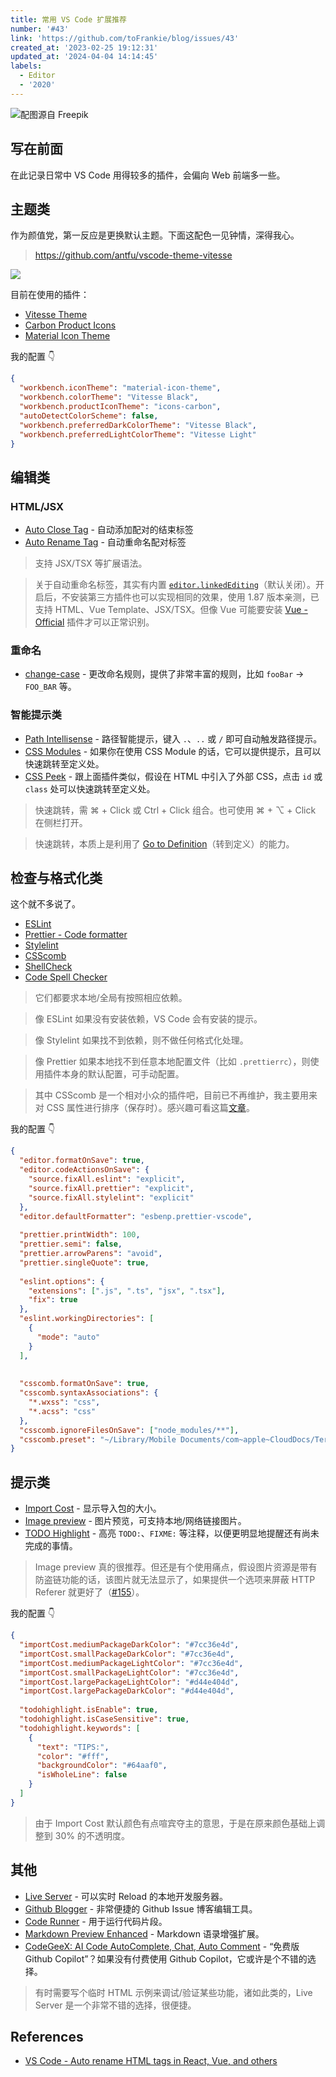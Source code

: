 ```yaml
---
title: 常用 VS Code 扩展推荐
number: '#43'
link: 'https://github.com/toFrankie/blog/issues/43'
created_at: '2023-02-25 19:12:31'
updated_at: '2024-04-04 14:14:45'
labels:
  - Editor
  - '2020'
---
```



![配图源自 Freepik](https://cdn.jsdelivr.net/gh/toFrankie/blog@main/images/2024/3/1711887781606.jpg)

## 写在前面

在此记录日常中 VS Code 用得较多的插件，会偏向 Web 前端多一些。


## 主题类

作为颜值党，第一反应是更换默认主题。下面这配色一见钟情，深得我心。
> https://github.com/antfu/vscode-theme-vitesse

![](https://cdn.jsdelivr.net/gh/toFrankie/blog@main/images/2024/3/1711863918221.png)

目前在使用的插件：

- [Vitesse Theme](https://marketplace.visualstudio.com/items?itemName=antfu.theme-vitesse)
- [Carbon Product Icons](https://marketplace.visualstudio.com/items?itemName=antfu.icons-carbon)
- [Material Icon Theme](https://marketplace.visualstudio.com/items?itemName=PKief.material-icon-theme)

我的配置 👇

```json
{
  "workbench.iconTheme": "material-icon-theme",
  "workbench.colorTheme": "Vitesse Black",
  "workbench.productIconTheme": "icons-carbon",
  "autoDetectColorScheme": false,
  "workbench.preferredDarkColorTheme": "Vitesse Black",
  "workbench.preferredLightColorTheme": "Vitesse Light"
}
```

## 编辑类

### HTML/JSX

- [Auto Close Tag](https://marketplace.visualstudio.com/items?itemName=formulahendry.auto-close-tag) - 自动添加配对的结束标签
- [Auto Rename Tag](https://marketplace.visualstudio.com/items?itemName=formulahendry.auto-rename-tag) - 自动重命名配对标签


> 支持 JSX/TSX 等扩展语法。

> 关于自动重命名标签，其实有内置 [`editor.linkedEditing`](https://code.visualstudio.com/docs/languages/html#_auto-update-tags)（默认关闭）。开启后，不安装第三方插件也可以实现相同的效果，使用 1.87 版本亲测，已支持 HTML、Vue Template、JSX/TSX。但像 Vue 可能要安装 [Vue - Official](https://marketplace.visualstudio.com/items?itemName=Vue.volar) 插件才可以正常识别。

### 重命名

- [change-case](https://marketplace.visualstudio.com/items?itemName=wmaurer.change-case) - 更改命名规则，提供了非常丰富的规则，比如 `fooBar` → `FOO_BAR` 等。

### 智能提示类

- [Path Intellisense](https://marketplace.visualstudio.com/items?itemName=christian-kohler.path-intellisense) - 路径智能提示，键入 `.`、`..` 或 `/` 即可自动触发路径提示。
- [CSS Modules](https://marketplace.visualstudio.com/items?itemName=clinyong.vscode-css-modules) - 如果你在使用 CSS Module 的话，它可以提供提示，且可以快速跳转至定义处。
- [CSS Peek](https://marketplace.visualstudio.com/items?itemName=pranaygp.vscode-css-peek) - 跟上面插件类似，假设在 HTML 中引入了外部 CSS，点击 `id` 或 `class` 处可以快速跳转至定义处。

> 快速跳转，需 ⌘ + Click 或 Ctrl + Click 组合。也可使用 ⌘ + ⌥ + Click 在侧栏打开。

> 快速跳转，本质上是利用了 [Go to Definition](https://code.visualstudio.com/docs/editor/editingevolved#_go-to-definition)（转到定义）的能力。

## 检查与格式化类

这个就不多说了。

- [ESLint](https://marketplace.visualstudio.com/items?itemName=dbaeumer.vscode-eslint)
- [Prettier - Code formatter](https://marketplace.visualstudio.com/items?itemName=esbenp.prettier-vscode)
- [Stylelint](https://marketplace.visualstudio.com/items?itemName=stylelint.vscode-stylelint)
- [CSScomb](https://marketplace.visualstudio.com/items?itemName=mrmlnc.vscode-csscomb)
- [ShellCheck](https://marketplace.visualstudio.com/items?itemName=timonwong.shellcheck)
- [Code Spell Checker](https://marketplace.visualstudio.com/items?itemName=streetsidesoftware.code-spell-checker)

> 它们都要求本地/全局有按照相应依赖。

> 像 ESLint 如果没有安装依赖，VS Code 会有安装的提示。

> 像 Stylelint 如果找不到依赖，则不做任何格式化处理。

> 像 Prettier 如果本地找不到任意本地配置文件（比如 `.prettierrc`），则使用插件本身的默认配置，可手动配置。

> 其中 CSScomb 是一个相对小众的插件吧，目前已不再维护，我主要用来对 CSS 属性进行排序（保存时）。感兴趣可看这篇[文章](https://github.com/toFrankie/blog/issues/315)。

我的配置 👇

```json
{
  "editor.formatOnSave": true,
  "editor.codeActionsOnSave": {
    "source.fixAll.eslint": "explicit",
    "source.fixAll.prettier": "explicit",
    "source.fixAll.stylelint": "explicit"
  },
  "editor.defaultFormatter": "esbenp.prettier-vscode",
  
  "prettier.printWidth": 100,
  "prettier.semi": false,
  "prettier.arrowParens": "avoid",
  "prettier.singleQuote": true,
  
  "eslint.options": {
    "extensions": [".js", ".ts", "jsx", ".tsx"],
    "fix": true
  },
  "eslint.workingDirectories": [
    {
      "mode": "auto"
    }
  ],
  
  
  "csscomb.formatOnSave": true,
  "csscomb.syntaxAssociations": {
    "*.wxss": "css",
    "*.acss": "css"
  },
  "csscomb.ignoreFilesOnSave": ["node_modules/**"],
  "csscomb.preset": "~/Library/Mobile Documents/com~apple~CloudDocs/Terminal/csscomb/preset-custom.json",
}
```


## 提示类

- [Import Cost](https://marketplace.visualstudio.com/items?itemName=wix.vscode-import-cost) - 显示导入包的大小。
- [Image preview](https://marketplace.visualstudio.com/items?itemName=kisstkondoros.vscode-gutter-preview) - 图片预览，可支持本地/网络链接图片。
- [TODO Highlight](https://marketplace.visualstudio.com/items?itemName=wayou.vscode-todo-highlight) - 高亮 `TODO:`、`FIXME:` 等注释，以便更明显地提醒还有尚未完成的事情。

> Image preview 真的很推荐。但还是有个使用痛点，假设图片资源是带有防盗链功能的话，该图片就无法显示了，如果提供一个选项来屏蔽 HTTP Referer 就更好了（[#155](https://github.com/kisstkondoros/gutter-preview/issues/155)）。


我的配置 👇

```json
{
  "importCost.mediumPackageDarkColor": "#7cc36e4d",
  "importCost.smallPackageDarkColor": "#7cc36e4d",
  "importCost.mediumPackageLightColor": "#7cc36e4d",
  "importCost.smallPackageLightColor": "#7cc36e4d",
  "importCost.largePackageLightColor": "#d44e404d",
  "importCost.largePackageDarkColor": "#d44e404d",
  
  "todohighlight.isEnable": true,
  "todohighlight.isCaseSensitive": true,
  "todohighlight.keywords": [
    {
      "text": "TIPS:",
      "color": "#fff",
      "backgroundColor": "#64aaf0",
      "isWholeLine": false
    }
  ]
}
```

> 由于 Import Cost 默认颜色有点喧宾夺主的意思，于是在原来颜色基础上调整到 30% 的不透明度。


## 其他

- [Live Server](https://marketplace.visualstudio.com/items?itemName=ritwickdey.LiveServer) - 可以实时 Reload 的本地开发服务器。
- [Github Blogger](https://marketplace.visualstudio.com/items?itemName=Frankie.github-blogger) - 非常便捷的 Github Issue 博客编辑工具。
- [Code Runner](https://marketplace.visualstudio.com/items?itemName=formulahendry.code-runner) - 用于运行代码片段。
- [Markdown Preview Enhanced](https://marketplace.visualstudio.com/items?itemName=shd101wyy.markdown-preview-enhanced) - Markdown 语录增强扩展。
- [CodeGeeX: AI Code AutoComplete, Chat, Auto Comment](https://marketplace.visualstudio.com/items?itemName=aminer.codegeex) - “免费版 Github Copilot”？如果没有付费使用 Github Copilot，它或许是个不错的选择。


> 有时需要写个临时 HTML 示例来调试/验证某些功能，诸如此类的，Live Server 是一个非常不错的选择，很便捷。

<!--

## 其他


参考 [完整卸载 Mac 上面的 VS Code](https://zhuanlan.zhihu.com/p/86651380)

#### 插件
1. Auto Close Tag
2. Auto Rename Tag
3. Image preview
4. Chinese (Simplified) Language Pack for Visual Studio Code
5. Code Spell Checker
6. File Peek
7. Highlight Matching Tag
8. HTML CSS Support
9. HTML Snippets
10. Import Cost
11. JavaScript (ES6) code snippets
12. jQuery Code Snippets
13. JS-CSS-HTML Formatter
14. Markdown Preview Enhanced
15. SCSS Formatter
16. Vetur
17. vscode-icons-mac
18. vue-beautify
19. VueHelper
20. open in browser

###### 次要插件
1. Polacode-2019  生成美观的代码片段截图



#### 主题
1. 颜色主题 Light (Visual Studio)
2. 文件主题图标 VSCode Icons Mac

#### 旧配置 settings.json
> Settings File Locations
Depending on your platform, the user settings file is located here:
>
> Windows: `%APPDATA%\Code\User\settings.json`
Mac: `$HOME/Library/Application Support/Code/User/settings.json`
Linux: `$HOME/.config/Code/User/settings.json`
```
{
    "gitlens.advanced.messages": {
        "suppressShowKeyBindingsNotice": true
    },
    "emmet.syntaxProfiles": {
        "javascript": "jsx"
    },
    "editor.minimap.enabled": false, // 控制是否显示缩略图
    "window.zoomLevel": 0,
    "files.associations": {
        "*.cjson": "jsonc",
        "*.wxss": "css",
        "*.wxs": "javascript",
        "*.acss": "css",
        "*.axml": "html",
        "*.postcss": "scss"
    },
    "emmet.includeLanguages": {
        "wxml": "html"
    },
    "minapp-vscode.disableAutoConfig": true,
    "javascript.updateImportsOnFileMove.enabled": "always",
    "terminal.integrated.rendererType": "dom",
    "[html]": {
        "editor.defaultFormatter": "vscode.html-language-features"
    },
    "workbench.iconTheme": "vscode-icons-mac",
    "[vue]": {},
    "[css]": {
        "editor.defaultFormatter": "HookyQR.beautify"
    },
    "[scss]": {
        "editor.defaultFormatter": "HookyQR.beautify"
    },
    "search.followSymlinks": false,
    "vsicons.dontShowNewVersionMessage": true,
    "workbench.colorTheme": "Visual Studio Light",
    "explorer.confirmDelete": false,
    "gitlens.gitCommands.closeOnFocusOut": true,
    "[json]": {
        "editor.defaultFormatter": "HookyQR.beautify"
    },
    "[jsonc]": {
        "editor.defaultFormatter": "vscode.json-language-features"
    },
    "[javascript]": {
        "editor.defaultFormatter": "vscode.typescript-language-features"
    }
}
```

-->

## References

- [VS Code - Auto rename HTML tags in React, Vue, and others](https://www.roboleary.net/vscode/2023/05/08/auto-rename-tags-react-vue-svelte.html)
